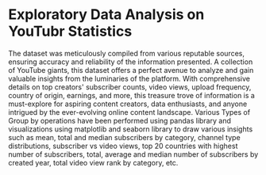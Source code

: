 # Exploratory Data Analysis on YouTubr Statistics
The dataset was meticulously compiled from various reputable sources, ensuring accuracy and reliability of the information presented. A collection of YouTube giants, this dataset offers a perfect avenue to analyze and gain valuable insights from the luminaries of the platform. With comprehensive details on top creators' subscriber counts, video views, upload frequency, country of origin, earnings, and more, this treasure trove of information is a must-explore for aspiring content creators, data enthusiasts, and anyone intrigued by the ever-evolving online content landscape.
Various Types of Group by operations have been performed using pandas library and visualizations using matplotlib and seaborn library to draw various insights such as mean, total and median subscribers by category, channel type distributions, subscriber vs video views, top 20 countries with highest number of subscribers, total, average and median number of subscribers by created year, total video view rank by category, etc.
